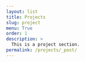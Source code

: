 ```yaml
---
layout: list
title: Projects
slug: project
menu: True 
order: 1
description: >
  This is a project section.
permalink: /projects/_post/
---
```

